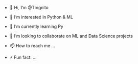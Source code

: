 - 👋 Hi, I’m @Tingnito
- 👀 I’m interested in Python & ML
- 🌱 I’m currently learning Py 
- 💞️ I’m looking to collaborate on ML and Data Science projects
- 📫 How to reach me ...
  
- ⚡ Fun fact: ...

<!---
Tingnito/Tingnito is a ✨ special ✨ repository because its `README.md` (this file) appears on your GitHub profile.
You can click the Preview link to take a look at your changes.
--->
